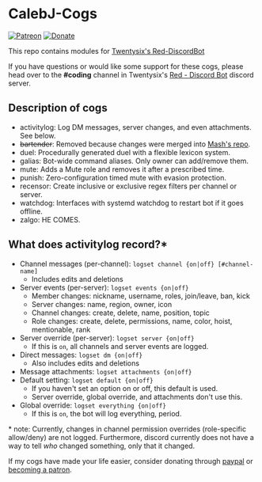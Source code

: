 # CalebJ-Cogs
[![Patreon](https://img.shields.io/badge/Support-me!-orange.svg)](https://www.patreon.com/calebj) [![Donate](https://img.shields.io/badge/Paypal-donate-blue.svg)](https://paypal.me/calebrj)

This repo contains modules for [Twentysix's Red-DiscordBot](https://github.com/Twentysix26/Red-DiscordBot)

If you have questions or would like some support for these cogs, please head over to the **#coding** channel in Twentysix's [Red - Discord Bot](https://discordapp.com/invite/0k4npTwMvTpv9wrh) discord server.


## Description of cogs
* activitylog: Log DM messages, server changes, and even attachments. See below.
* ~~bartender~~: Removed because changes were merged into [Mash's repo](https://github.com/Canule/Mash-Cogs/).
* duel: Procedurally generated duel with a flexible lexicon system.
* galias: Bot-wide command aliases. Only owner can add/remove them.
* mute: Adds a Mute role and removes it after a prescribed time.
* punish: Zero-configuration timed mute with evasion protection.
* recensor: Create inclusive or exclusive regex filters per channel or server.
* watchdog: Interfaces with systemd watchdog to restart bot if it goes offline.
* zalgo: HE COMES.


## What does activitylog record?\*
* Channel messages (per-channel): `logset channel {on|off} [#channel-name]`
  * Includes edits and deletions
* Server events (per-server): `logset events {on|off}`
  * Member changes: nickname, username, roles, join/leave, ban, kick
  * Server changes: name, region, owner, icon
  * Channel changes: create, delete, name, position, topic
  * Role changes: create, delete, permissions, name, color, hoist, mentionable, rank
* Server override (per-server): `logset server {on|off}`
  * If this is `on`, all channels and server events are logged.
* Direct messages: `logset dm {on|off}`
  * Also includes edits and deletions
* Message attachments: `logset attachments {on|off}`
* Default setting: `logset default {on|off}`
  * If you haven't set an option on or off, this default is used.
  * Server override, global override, and attachments don't use this.
* Global override: `logset everything {on|off}`
  * If this is `on`, the bot will log everything, period.

\* note: Currently, changes in channel permission overrides (role-specific allow/deny) are not logged. Furthermore, discord currently does not have a way to tell *who* changed something, only that it changed.

If my cogs have made your life easier, consider donating through [paypal](https://paypal.me/calebrj) or [becoming a patron](https://www.patreon.com/calebj).
